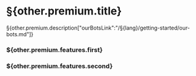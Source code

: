 # §{other.premium.title}

§{other.premium.description["ourBotsLink":"/§{lang}/getting-started/our-bots.md"]}

### \${other.premium.features.first}

### \${other.premium.features.second}
